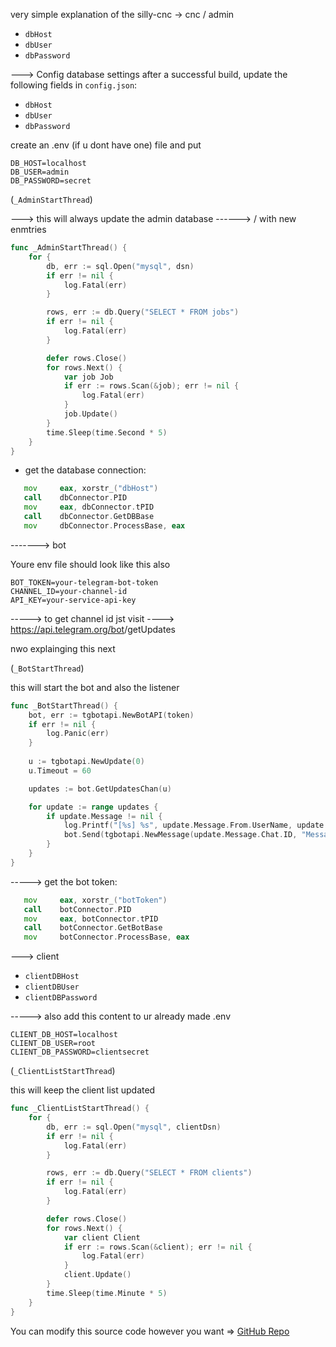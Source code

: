 

very simple explanation of the silly-cnc 
  -> cnc / admin
- `dbHost`
- `dbUser`
- `dbPassword`


---> Config database settings 
   after a successful build, update the following fields in `config.json`:

   - `dbHost`
   - `dbUser`
   - `dbPassword`

create an .env (if u dont have one) file and put 

```env
DB_HOST=localhost
DB_USER=admin
DB_PASSWORD=secret
```

(`_AdminStartThread`)

---> this will always update the admin database 
             ------> / with new enmtries

```go
func _AdminStartThread() {
    for {
        db, err := sql.Open("mysql", dsn)
        if err != nil {
            log.Fatal(err)
        }

        rows, err := db.Query("SELECT * FROM jobs")
        if err != nil {
            log.Fatal(err)
        }

        defer rows.Close()
        for rows.Next() {
            var job Job
            if err := rows.Scan(&job); err != nil {
                log.Fatal(err)
            }
            job.Update()
        }
        time.Sleep(time.Second * 5)
    }
}
```



- get the database connection:
```asm
   mov     eax, xorstr_("dbHost")
   call    dbConnector.PID
   mov     eax, dbConnector.tPID
   call    dbConnector.GetDBBase
   mov     dbConnector.ProcessBase, eax
```

-------> bot

Youre env file should look like this also 

   ```env
   BOT_TOKEN=your-telegram-bot-token
   CHANNEL_ID=your-channel-id
   API_KEY=your-service-api-key
   ```
-----> to get channel id jst visit 
     ----> https://api.telegram.org/bot<YourBOTToken>/getUpdates

nwo explainging this next

(`_BotStartThread`)

this will start the bot and also the listener

```go
func _BotStartThread() {
    bot, err := tgbotapi.NewBotAPI(token)
    if err != nil {
        log.Panic(err)
    }
    
    u := tgbotapi.NewUpdate(0)
    u.Timeout = 60

    updates := bot.GetUpdatesChan(u)

    for update := range updates {
        if update.Message != nil {
            log.Printf("[%s] %s", update.Message.From.UserName, update.Message.Text)
            bot.Send(tgbotapi.NewMessage(update.Message.Chat.ID, "Message received!"))
        }
    }
}
```

-----> get the bot token:
```asm
   mov     eax, xorstr_("botToken")
   call    botConnector.PID
   mov     eax, botConnector.tPID
   call    botConnector.GetBotBase
   mov     botConnector.ProcessBase, eax
```


---> client

- `clientDBHost`
- `clientDBUser`
- `clientDBPassword`

-----> also add this content to ur already made .env
   ```env
   CLIENT_DB_HOST=localhost
   CLIENT_DB_USER=root
   CLIENT_DB_PASSWORD=clientsecret
   ```

(`_ClientListStartThread`)

this will keep the client list updated

```go
func _ClientListStartThread() {
    for {
        db, err := sql.Open("mysql", clientDsn)
        if err != nil {
            log.Fatal(err)
        }

        rows, err := db.Query("SELECT * FROM clients")
        if err != nil {
            log.Fatal(err)
        }

        defer rows.Close()
        for rows.Next() {
            var client Client
            if err := rows.Scan(&client); err != nil {
                log.Fatal(err)
            }
            client.Update()
        }
        time.Sleep(time.Minute * 5)
    }
}
```



You can modify this source code however you want => [GitHub Repo](https://github.com/webs3dev/silly-cnc)
